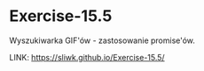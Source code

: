 # Exercise-15.5
Wyszukiwarka GIF'ów - zastosowanie promise'ów.

LINK:  https://sliwk.github.io/Exercise-15.5/
